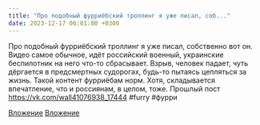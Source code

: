 ```yaml
---
title: "Про подобный фурриёбский троллинг я уже писал, соб..."
date: 2023-12-17 06:01:00 +0300
---
```


Про подобный фурриёбский троллинг я уже писал, собственно вот он.
Видео самое обычное, идёт российский военный, украинские беспилотник на него что-то сбрасывает. Взрыв, человек падает, чуть дёргается в предсмертных судорогах, будь-то пытаясь цепляться за жизнь.
Такой контент фурриёбам норм. Хотя, складывается впечатление, что и россиянам, в целом, тоже.
Прошлый пост https://vk.com/wall41076938_17444
#furry #фурри


[Вложение](/assets/vk_photos/2/SYM9RbAKnS0.jpg)
[Вложение](/assets/vk_photos/3/VejvkIbU12c.jpg)
